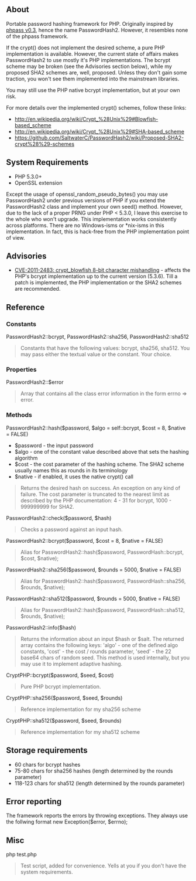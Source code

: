 ## About

Portable password hashing framework for PHP. Originally inspired by [phpass v0.3](http://www.openwall.com/phpass/), hence the name PasswordHash2. However, it resembles none of the phpass framework.

If the crypt() does not implement the desired scheme, a pure PHP implementation is available. However, the current state of affairs makes PasswordHash2 to use mostly it's PHP implementations. The bcrypt scheme may be broken (see the Advisories section below), while my proposed SHA2 schemes are, well, proposed. Unless they don't gain some traction, you won't see them implemented into the mainstream libraries.

You may still use the PHP native bcrypt implementation, but at your own risk.

For more details over the implemented crypt() schemes, follow these links:

 * http://en.wikipedia.org/wiki/Crypt_%28Unix%29#Blowfish-based_scheme
 * http://en.wikipedia.org/wiki/Crypt_%28Unix%29#SHA-based_scheme
 * https://github.com/SaltwaterC/PasswordHash2/wiki/Proposed-SHA2-crypt%28%29-schemes

## System Requirements

 * PHP 5.3.0+
 * OpenSSL extension

Except the usage of openssl_random_pseudo_bytes() you may use PasswordHash2 under previous versions of PHP if you extend the PasswordHash2 class and implement your own seed() method. However, due to the lack of a proper PRNG under PHP < 5.3.0, I leave this exercise to the whole who won't upgrade. This implementation works consistently across platforms. There are no Windows-isms or *nix-isms in this implementation. In fact, this is hack-free from the PHP implementation point of view.

## Advisories

 * [CVE-2011-2483: crypt_blowfish 8-bit character mishandling](http://www.openwall.com/lists/oss-security/2011/06/20/2) - affects the PHP's bcrypt implementation up to the current version (5.3.6). Till a patch is implemented, the PHP implementation or the SHA2 schemes are recommended.

## Reference

### Constants

PasswordHash2::bcrypt, PasswordHash2::sha256, PasswordHash2::sha512

> Constants that have the following values: bcrypt, sha256, sha512. You may pass either the textual value or the constant. Your choice.

### Properties

PasswordHash2::$error

> Array that contains all the class error information in the form errno => error.

### Methods

PasswordHash2::hash($password, $algo = self::bcrypt, $cost = 8, $native = FALSE)

 * $password - the input password
 * $algo - one of the constant value described above that sets the hashing algorithm
 * $cost - the cost parameter of the hashing scheme. The SHA2 scheme usually names this as rounds in its terminology
 * $native - if enabled, it uses the native crypt() call

> Returns the desired hash on success. An exception on any kind of failure. The cost parameter is truncated to the nearest limit as described by the PHP documentation: 4 - 31 for bcrypt, 1000 - 999999999 for SHA2.

PasswordHash2::check($password, $hash)

> Checks a password against an input hash.

PasswordHash2::bcrypt($password, $cost = 8, $native = FALSE)

> Alias for PasswordHash2::hash($password, PasswordHash::bcrypt, $cost, $native);

PasswordHash2::sha256($password, $rounds = 5000, $native = FALSE)

> Alias for PasswordHash2::hash($password, PasswordHash::sha256, $rounds, $native);

PasswordHash2::sha512($password, $rounds = 5000, $native = FALSE)

> Alias for PasswordHash2::hash($password, PasswordHash::sha512, $rounds, $native);

PasswordHash2::info($hash)

> Returns the information about an input $hash or $salt. The returned array contains the following keys: 'algo' - one of the defined algo constants, 'cost' - the cost / rounds parameter, 'seed' - the 22 base64 chars of random seed. This method is used internally, but you may use it to implement adaptive hashing.

CryptPHP::bcrypt($password, $seed, $cost)

> Pure PHP bcrypt implementation.

CryptPHP::sha256($password, $seed, $rounds)

> Reference implementation for my sha256 scheme

CryptPHP::sha512($password, $seed, $rounds)

> Reference implementation for my sha512 scheme

## Storage requirements

 * 60 chars for bcrypt hashes
 * 75-80 chars for sha256 hashes (length determined by the rounds parameter)
 * 118-123 chars for sha512 (length determined by the rounds parameter)

## Error reporting

The framework reports the errors by throwing exceptions. They always use the follwing format new Exception($error, $errno);

## Misc

php test.php

> Test script, added for convenience. Yells at you if you don't have the system requirements.

